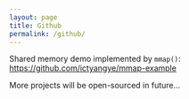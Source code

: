 ```yaml
---
layout: page
title: Github
permalink: /github/
---
```

Shared memory demo implemented by `mmap()`:  
<https://github.com/ictyangye/mmap-example>

More projects will be open-sourced in future...